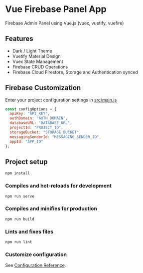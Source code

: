 # Vue Firebase Panel App

Firebase Admin Panel using Vue.js (vuex,  vuetify, vuefire)

## Features
- Dark / Light Theme
- Vuetify Material Design
- Vuex State Management
- Firebase CRUD Operations
- Firebase Cloud Firestore, Storage and Authentication synced

## Firebase Customization
Enter your project configuration settings in [src/main.js](https://github.com/ahm3tcelik/VueFirebasePanelApp/blob/master/src/main.js)

```javascript
const configOptions = {
  apiKey: "API_KEY",
  authDomain: "AUTH_DOMAIN",
  databaseURL: "DATABASE_URL",
  projectId: "PROJECT_ID",
  storageBucket: "STORAGE_BUCKET",
  messagingSenderId: "MESSAGING_SENDER_ID",
  appId: "APP_ID"
};
```

## Project setup
```
npm install
```

### Compiles and hot-reloads for development
```
npm run serve
```

### Compiles and minifies for production
```
npm run build
```

### Lints and fixes files
```
npm run lint
```

### Customize configuration
See [Configuration Reference](https://cli.vuejs.org/config/).
